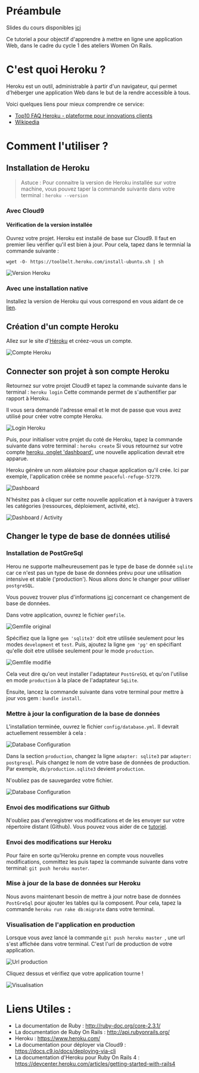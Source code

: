# Préambule

Slides du cours disponibles [ici](http://slides.com/women_on_rails/week-5)

Ce tutoriel a pour objectif d'apprendre à mettre en ligne une application Web, dans le cadre du cycle 1 des ateliers Women On Rails.

# C'est quoi Heroku ?

Heroku est un outil, administrable à partir d'un navigateur, qui permet d'héberger une application Web dans le but de la rendre accessible à tous.

Voici quelques liens pour mieux comprendre ce service:
- [Top10 FAQ Heroku - plateforme pour innovations clients](https://www.linkedin.com/pulse/20141009115620-34850697-top10-faq-heroku-plateforme-pour-innovations-clients)
- [Wikipedia](https://fr.wikipedia.org/wiki/Heroku)

# Comment l'utiliser ?

## Installation de Heroku

> Astuce : Pour connaitre la version de Heroku installée sur votre machine, vous pouvez taper la commande suivante dans votre terminal : ``` heroku --version ```

### Avec Cloud9

#### Vérification de la version installée

Ouvrez votre projet. Heroku est installé de base sur Cloud9. Il faut en premier lieu vérifier qu'il est bien à jour.
Pour cela, tapez dans le termnial la commande suivante :

``` Terminal
wget -O- https://toolbelt.heroku.com/install-ubuntu.sh | sh
````

![Version Heroku](/images/readme/heroku_version.png)

### Avec une installation native

Installez la version de Heroku qui vous correspond en vous aidant de ce [lien](https://devcenter.heroku.com/articles/heroku-command-line#download-and-install).

## Création d'un compte Heroku

Allez sur le site d'[Héroku](https://signup.heroku.com/identity) et créez-vous un compte.

![Compte Heroku](/images/readme/heroku_new_account.png)

## Connecter son projet à son compte Heroku

Retournez sur votre projet Cloud9 et tapez la commande suivante dans le terminal : ``` heroku login ```
Cette commande permet de s'authentifier par rapport à Heroku.

Il vous sera demandé l'adresse email et le mot de passe que vous avez utilisé pour créer votre compte Heroku.

![Login Heroku](/images/readme/heroku_login.png)

Puis, pour initialiser votre projet du coté de Heroku, tapez la commande suivante dans votre terminal : ``` heroku create ```
Si vous retournez sur votre compte [heroku, onglet 'dashboard'](https://dashboard.heroku.com/apps), une nouvelle application devrait etre apparue.

Heroku génère un nom aléatoire pour chaque application qu'il crée. Ici par exemple, l'application créée se nomme ```peaceful-refuge-57279```.

![Dashboard](/images/readme/heroku_dashboard.png)

N'hésitez pas à cliquer sur cette nouvelle application et à naviguer à travers les catégories (ressources, déploiement, activité, etc).

![Dashboard / Activity](/images/readme/heroku_activity_dashboard.png)

## Changer le type de base de données utilisé

### Installation de PostGreSql

Herou ne supporte malheureusement pas le type de base de donnée ```sqlite``` car ce n'est pas un type de base de données prévu pour une utilisation intensive et stable ('production'). Nous allons donc le changer pour utiliser ```postgreSQL```.

Vous pouvez trouver plus d'informations [ici](https://devcenter.heroku.com/articles/sqlite3) concernant ce changement de base de données.

Dans votre application, ouvrez le fichier ```gemfile```.

![Gemfile original](/images/readme/gemfile_before.png)

Spécifiez que la ligne ``` gem 'sqlite3' ``` doit etre utilisée seulement pour les modes ```development``` et ```test```.
Puis, ajoutez la ligne ``` gem 'pg' ``` en spécifiant qu'elle doit etre utilisée seulement pour le mode ```production```.

![Gemfile modifié](/images/readme/gemfile_after.png)

Cela veut dire qu'on veut installer l'adaptateur ```PostGreSQL``` et qu'on l'utilise en mode ```production``` à la place de l'adaptateur ```SqLite```.

Ensuite, lancez la commande suivante dans votre terminal pour mettre à jour vos gem : ``` bundle install ```.

### Mettre à jour la configuration de la base de données

L'installation terminée, ouvrez le fichier ``` config/database.yml ```. Il devrait actuellement ressembler à cela :

![Database Configuration](/images/readme/database_before.png)

Dans la section ```production```, changez la ligne ``` adapter: sqlite3 ``` par ``` adapter: postgresql ```.
Puis changez le nom de votre base de données de production. Par exemple, ``` db/production.sqlite3 ``` devient ``` production ```.

N'oubliez pas de sauvegardez votre fichier.

![Database Configuration](/images/readme/database_after.png)

### Envoi des modifications sur Github

N'oubliez pas d'enregistrer vos modifications et de les envoyer sur votre répertoire distant (Github). Vous pouvez vous aider de ce [tutoriel](https://women-on-rails.github.io/guide/push_project).

### Envoi des modifications sur Heroku

Pour faire en sorte qu'Heroku prenne en compte vous nouvelles modifications, committez les puis tapez la commande suivante dans votre terminal: ``` git push heroku master ```.

### Mise à jour de la base de données sur Heroku

Nous avons maintenant besoin de mettre à jour notre base de données ```PostGreSql``` pour ajouter les tables qui la composent. Pour cela, tapez la commande ``` heroku run rake db:migrate ``` dans votre terminal.

### Visualisation de l'application en production

Lorsque vous avez lancé la commande ``` git push heroku master  ```, une url s'est affichée dans votre terminal. C'est l'url de production de votre application.

![Url production](/images/readme/git_push_heroku_master.png)

Cliquez dessus et vérifiez que votre application tourne !

![Visualisation](/images/readme/heroku_view_app.png)

# Liens Utiles :
- La documentation de Ruby : http://ruby-doc.org/core-2.3.1/
- La documentation de Ruby On Rails : http://api.rubyonrails.org/
- Heroku : https://www.heroku.com/
- La documentation pour déployer via Cloud9 : https://docs.c9.io/docs/deploying-via-cli
- La documentation d'Heroku pour Ruby On Rails 4 : https://devcenter.heroku.com/articles/getting-started-with-rails4